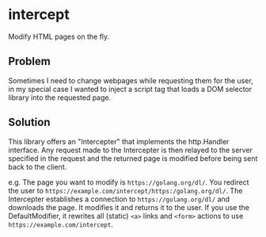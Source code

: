# intercept
Modify HTML pages on the fly.

## Problem
Sometimes I need to change webpages while requesting them for the user, in my special case I wanted to inject a script tag that loads a DOM selector library into the requested page.

## Solution
This library offers an "Intercepter" that implements the http.Handler interface. Any request made to the Intercepter is then relayed to the server specified in the request and the returned page is modified before being sent back to the client.

e.g.
The page you want to modify is `https://golang.org/dl/`. You redirect the user to `https://example.com/intercept/https:/golang.org/dl/`. The Intercepter establishes a connection to `https://golang.org/dl/` and downloads the page. It modifies it and returns it to the user. If you use the DefaultModifier, it rewrites all (static) `<a>` links and `<form>` actions to use `https://example.com/intercept`.
